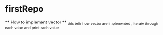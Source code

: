 # firstRepo
** How to implement vector **
<sub>this tells how vector are implemented ,
iterate through each value and print each value </sub>
